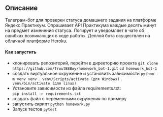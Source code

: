 ## Описание

Телеграм-бот для проверки статуса домашнего задания на платформе Яндекс.Практикум. Опрашивает API Практикума каждые десять минут на предмет изменения статуса. Логирует и уведомляет в чате об ошибках возникающих в ходе работы. Деплой бота осуществлен на облачной платформе Heroku.

#### Как запустить
- клонировать репозиторий, перейти в директорию проекта
```git clone https://github.com/TroutBBBoy/homework_bot-1.git```
```cd homework_bot-1```
- создать виртуальное окружение и установить зависимости
```python -m venv venv```
```. venv/Scripts/activate (для Windows)```
```. venv/bin/activate (для linux)```
- Установите зависимости из файла requirements.txt:   
```pip install -r requirements.txt```
- создать файл с переменными окружения по примеру
- запустить скрипт
```python homework.py```
- Запуск тестов
```pytest```
